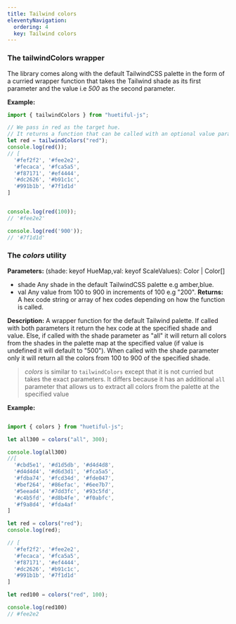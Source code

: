 ```yaml
---
title: Tailwind colors
eleventyNavigation:
  ordering: 4
  key: Tailwind colors
---
```

### The **tailwindColors** wrapper

The library comes along with the default TailwindCSS palette in the form of a curried wrapper function that takes the Tailwind shade as its first parameter and the value i.e *500* as the second parameter.

**Example:**

```javascript
import { tailwindColors } from "huetiful-js";

// We pass in red as the target hue.
// It returns a function that can be called with an optional value parameter
let red = tailwindColors("red");
console.log(red());
// [
  '#fef2f2', '#fee2e2',
  '#fecaca', '#fca5a5',
  '#f87171', '#ef4444',
  '#dc2626', '#b91c1c',
  '#991b1b', '#7f1d1d'
]


console.log(red(100));
// '#fee2e2'

console.log(red('900'));
// '#7f1d1d'


```

### The *colors* utility

 **Parameters:**
(shade: keyof HueMap,val: keyof ScaleValues): Color | Color[]
- shade Any shade in the default TailwindCSS palette e.g amber,blue.
 - val Any value from 100 to 900 in increments of 100 e.g "200".
**Returns:**
A hex code string or array of hex codes depending on how the function is called.
 
 **Description:**
A wrapper function for the default Tailwind palette. If called with both parameters it return the hex code at the specified shade and value. Else, if called with the shade parameter as "all" it will return all colors from the shades in the palette map at the specified value (if value is undefined it will default to "500"). When called with the shade parameter only it will return all the colors from 100 to 900 of the specified shade.
 
> *colors* is similar to `tailwindColors` except that it is not curried but takes the exact parameters. It differs because it has an additional `all` parameter that allows us to extract all colors from the palette at the specified value

**Example:**

```javascript

import { colors } from "huetiful-js";

let all300 = colors("all", 300);

console.log(all300)
//[
  '#cbd5e1', '#d1d5db', '#d4d4d8',
  '#d4d4d4', '#d6d3d1', '#fca5a5',
  '#fdba74', '#fcd34d', '#fde047',
  '#bef264', '#86efac', '#6ee7b7',
  '#5eead4', '#7dd3fc', '#93c5fd',
  '#c4b5fd', '#d8b4fe', '#f0abfc',
  '#f9a8d4', '#fda4af'
]

let red = colors("red");
console.log(red);

// [
  '#fef2f2', '#fee2e2',
  '#fecaca', '#fca5a5',
  '#f87171', '#ef4444',
  '#dc2626', '#b91c1c',
  '#991b1b', '#7f1d1d'
]

let red100 = colors("red", 100);

console.log(red100)
// #fee2e2
```
